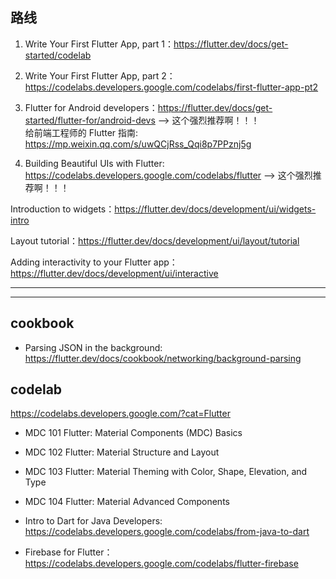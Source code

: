 ## 路线

1. Write Your First Flutter App, part 1：https://flutter.dev/docs/get-started/codelab
2. Write Your First Flutter App, part 2：https://codelabs.developers.google.com/codelabs/first-flutter-app-pt2

3. Flutter for Android developers：https://flutter.dev/docs/get-started/flutter-for/android-devs --> 这个强烈推荐啊！！！  
给前端工程师的 Flutter 指南: https://mp.weixin.qq.com/s/uwQCjRss_Qqi8p7PPznj5g

4. Building Beautiful UIs with Flutter: https://codelabs.developers.google.com/codelabs/flutter --> 这个强烈推荐啊！！！

Introduction to widgets：https://flutter.dev/docs/development/ui/widgets-intro

Layout tutorial：https://flutter.dev/docs/development/ui/layout/tutorial

Adding interactivity to your Flutter app：https://flutter.dev/docs/development/ui/interactive

---

---

## cookbook

* Parsing JSON in the background: https://flutter.dev/docs/cookbook/networking/background-parsing

## codelab

https://codelabs.developers.google.com/?cat=Flutter

* MDC 101 Flutter: Material Components (MDC) Basics

* MDC 102 Flutter: Material Structure and Layout

* MDC 103 Flutter: Material Theming with Color, Shape, Elevation, and Type

* MDC 104 Flutter: Material Advanced Components

* Intro to Dart for Java Developers: https://codelabs.developers.google.com/codelabs/from-java-to-dart

* Firebase for Flutter：https://codelabs.developers.google.com/codelabs/flutter-firebase